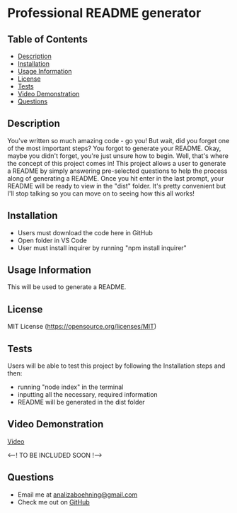 # Professional README generator

  ## Table of Contents
  - [Description](#description)
  - [Installation](#install)
  - [Usage Information](#usage)
  - [License](#license)
  - [Tests](#test)
  - [Video Demonstration](#videodemo)
  - [Questions](#questions)

  ## Description
  You've written so much amazing code - go you! But wait, did you forget one of the most important steps? You forgot to generate your README. Okay, maybe you didn't forget, you're just unsure how to begin. Well, that's where the concept of this project comes in! This project allows a user to generate a README by simply answering pre-selected questions to help the process along of generating a README. Once you hit enter in the last prompt, your README will be ready to view in the "dist" folder. It's pretty convenient but I'll stop talking so you can move on to seeing how this all works!

  ## Installation
  - Users must download the code here in GitHub 
  - Open folder in VS Code
  - User must install inquirer by running "npm install inquirer"

  ## Usage Information
  This will be used to generate a README.

  ## License
  MIT License
  (https://opensource.org/licenses/MIT)

  ## Tests
  Users will be able to test this project by following the Installation steps and then:
  - running "node index" in the terminal
  - inputting all the necessary, required information
  - README will be generated in the dist folder

  ## Video Demonstration
  [Video](https://drive.google.com/file/d/1u3tL0cdQROHh82AMtOvXP_BOIgXtXGRH/view)
  
   <--! TO BE INCLUDED SOON !-->

  ## Questions
  - Email me at <analizaboehning@gmail.com>
  - Check me out on [GitHub](https://github.com/analizajb)
  
  
